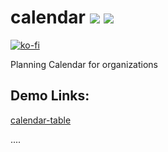 # calendar <img src="https://visitor-badge.glitch.me/badge?page_id=jsupa.calendar"> <img src="https://wakatime.com/badge/github/jsupa/calendar.svg">

[![ko-fi](https://ko-fi.com/img/githubbutton_sm.svg)](https://ko-fi.com/Y8Y246Y0V)

Planning Calendar for organizations

## Demo Links:
<a href="https://creepy-corp.eu/git/jsupa/calendar/demo/calendar-table/">calendar-table</a>

....

